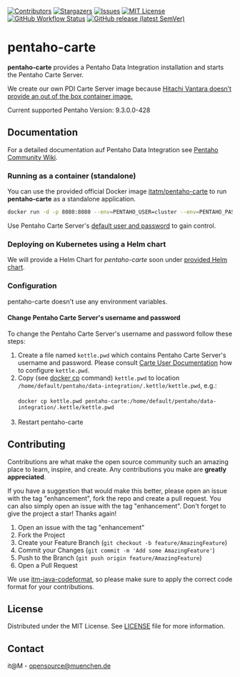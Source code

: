<!-- PROJECT SHIELDS -->

[![Contributors][contributors-shield]][contributors-url]
[![Stargazers][stars-shield]][stars-url]
[![Issues][issues-shield]][issues-url]
[![MIT License][license-shield]][license-url]
[![GitHub Workflow Status][github-workflow-status]][github-workflow-status-url]
[![GitHub release (latest SemVer)][release-shield]][release-url]

# pentaho-carte

**pentaho-carte** provides a Pentaho Data Integration installation and starts the Pentaho Carte Server.

We create our own PDI Carte Server image because [Hitachi Vantara doesn’t provide an out of the box container image.](https://community.hitachivantara.com/blogs/archive-user/2021/09/09/pentaho-data-integration-on-kubernetes)

Current supported Pentaho Version: 9.3.0.0-428

## Documentation

For a detailed documentation auf Pentaho Data Integration see [Pentaho Community Wiki](https://pentaho-public.atlassian.net/wiki/spaces/EAI/overview).

### Running as a container (standalone)

You can use the provided official Docker image [itatm/pentaho-carte](https://github.com/it-at-m/pentaho-carte/pkgs/container/pentaho-carte) to run **pentaho-carte** as a standalone application.

```sh
docker run -d -p 8080:8080 --env=PENTAHO_USER=cluster --env=PENTAHO_PASSWORD=cluster --name pentaho-carte ghcr.io/it-at-m/pentaho-carte:0.0.1-snapshot
```

Use Pentaho Carte Server's  [default user and password](https://pentaho-public.atlassian.net/wiki/spaces/EAI/pages/372704158/Carte+User+Documentation#CarteUserDocumentation-Security) to gain control. 

### Deploying on Kubernetes using a Helm chart

We will provide a Helm Chart for *pentaho-carte* soon under [provided Helm chart][helm-chart-github].

<!-- If you want to deploy pentaho-carte on a Kubernetes cluster, you can use the [provided Helm chart][helm-chart-github].-->

### Configuration

pentaho-carte doesn't use any environment variables.

#### Change Pentaho Carte Server's username and password

To change the Pentaho Carte Server's username and password follow these steps:

1. Create a file named `kettle.pwd` which contains Pentaho Carte Server's username and password. Please consult [Carte User Documentation](https://pentaho-public.atlassian.net/wiki/spaces/EAI/pages/372704158/Carte+User+Documentation#CarteUserDocumentation-Security) how to configure `kettle.pwd`.
2. Copy (see [docker cp](https://docs.docker.com/reference/cli/docker/container/cp/) command) `kettle.pwd` to location
   `/home/default/pentaho/data-integration/.kettle/kettle.pwd`, e.g.: <br/><br/>
```docker cp kettle.pwd pentaho-carte:/home/default/pentaho/data-integration/.kettle/kettle.pwd```<br/><br/>
3. Restart pentaho-carte

## Contributing

Contributions are what make the open source community such an amazing place to learn, inspire, and create. Any contributions you make are **greatly appreciated**.

If you have a suggestion that would make this better, please open an issue with the tag "enhancement", fork the repo and create a pull request. You can also simply open an issue with the tag "enhancement".
Don't forget to give the project a star! Thanks again!

1. Open an issue with the tag "enhancement"
2. Fork the Project
3. Create your Feature Branch (`git checkout -b feature/AmazingFeature`)
4. Commit your Changes (`git commit -m 'Add some AmazingFeature'`)
5. Push to the Branch (`git push origin feature/AmazingFeature`)
6. Open a Pull Request

We use [itm-java-codeformat](https://github.com/it-at-m/itm-java-codeformat), so please make sure to apply the correct code format for your contributions.

## License

Distributed under the MIT License. See [LICENSE](LICENSE) file for more information.

## Contact

it@M - opensource@muenchen.de

[contributors-shield]: https://img.shields.io/github/contributors/it-at-m/pentaho-carte.svg?style=for-the-badge
[contributors-url]: https://github.com/it-at-m/pentaho-carte/graphs/contributors
[forks-shield]: https://img.shields.io/github/forks/it-at-m/pentaho-carte.svg?style=for-the-badge
[forks-url]: https://github.com/it-at-m/pentaho-carte/network/members
[stars-shield]: https://img.shields.io/github/stars/it-at-m/pentaho-carte.svg?style=for-the-badge
[stars-url]: https://github.com/it-at-m/pentaho-carte/stargazers
[issues-shield]: https://img.shields.io/github/issues/it-at-m/pentaho-carte.svg?style=for-the-badge
[issues-url]: https://github.com/it-at-m/pentaho-carte/issues
[license-shield]: https://img.shields.io/github/license/it-at-m/pentaho-carte.svg?style=for-the-badge
[license-url]: https://github.com/it-at-m/pentaho-carte/blob/main/LICENSE
[github-workflow-status]: https://img.shields.io/github/actions/workflow/status/it-at-m/pentaho-carte/build.yaml?style=for-the-badge
[github-workflow-status-url]: https://github.com/it-at-m/pentaho-carte/actions/workflows/build.yaml
[release-shield]: https://img.shields.io/github/v/release/it-at-m/pentaho-carte?sort=semver&style=for-the-badge
[release-url]: https://github.com/it-at-m/pentaho-carte/releases
[helm-chart-github]: https://artifacthub.io/packages/helm/it-at-m/pentaho-carte